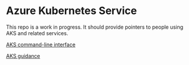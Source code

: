 # Azure Kubernetes Service

This repo is a work in progress. It should provide pointers to people using AKS and related services. 

[AKS command-line interface](./101aks.sh)

[AKS guidance](./aks_guidance.md)

